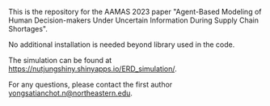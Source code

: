 This is the repository for the AAMAS 2023 paper "Agent-Based Modeling of Human Decision-makers Under Uncertain Information During Supply Chain Shortages". 

No additional installation is needed beyond library used in the code. 

The simulation can be found at https://nutjungshiny.shinyapps.io/ERD_simulation/.

For any questions, please contact the first author yongsatianchot.n@northeastern.edu.
